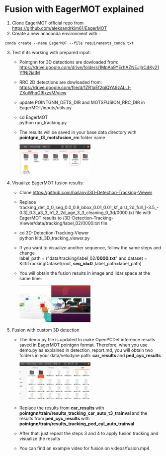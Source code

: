 # Fusion with EagerMOT explained

1. Clone EagerMOT official repo from https://github.com/aleksandrkim61/EagerMOT 
2. Create a new anaconda environment with : <br>
```
conda create --name EagerMOT --file requirements_conda.txt
```
3. Test if its working with prepared input: <br>
    * Pointgnn for 3D detections are dowloaded from: https://drive.google.com/drive/folders/1MpAa9YErhAZNEJjIrC4Ky21YfNj2jatM 
    * RRC 2D detections are dowloaded from: https://drive.google.com/file/d/1ZR1qEf2qjQYA9zALLl-ZXuWhqG9lxzsM/view 
    * update POINTGNN_DETS_DIR and MOTSFUSION_RRC_DIR in EagerMOT/inputs/utils.py
    * cd EagerMOT <br>
       python run_tracking.py 
    * The results will be saved in your base data directory with <b> pointgnn_t3_motsfusion_rrc </b> folder name

      <img src="tracking_report/eagermot_outputs.png" width=50% height=50%>    

4. Visualize EagerMOT fusion results:
    * Clone https://github.com/hailanyi/3D-Detection-Tracking-Viewer
    * Replace tracking_det_0_0_seg_0.0_0.9_bbox_0.01_0.01_kf_dist_2d_full_[-3.5_-0.3]_0.3_a3_3_h1_2_2d_age_3_3_cleaning_0_3d/0000.txt file with EagerMOT results to /3D-Detection-Tracking-Viewer/data/tracking/label_02/0000.txt file
    * cd 3D-Detection-Tracking-Viewer <br>
      python kitti_3D_tracking_viewer.py 
    * If you want to visualize another sequence, follow the same steps and change <br> 
    label_path = r"data/tracking/label_02/<b>0000.txt</b>" and dataset = KittiTrackingDataset(root,<b> seq_id=0 </b>,label_path=label_path)
    * You will obtain the fusion results in image and lidar space at the same time:

      <img src="tracking_report/fusion.png" width=50% height=50%> 

5. Fusion with custom 3D detection
    * The demo.py file is updated to make OpenPCDet inference results saved in EagerMOT pointgnn format. Therefore, when you use demo.py as explained in detection_report.md, you will obtain two folders in your data/velodyne path: <b> car_results </b> and <b> ped_cyc_results </b> 

      <img src="tracking_report/openpcdet_eager_results.png" width=50% height=50%> 


    * Replace the results from <b> car_results </b> with <b> pointgnn/train/results_tracking_car_auto_t3_trainval </b> and the results from <b>  ped_cyc_results </b> with  <b> pointgnn/train/results_tracking_ped_cyl_auto_trainval </b>

    * After that, just repeat the steps 3 and 4 to apply fusion tracking and visualize the results

    * You can find an example video for fusion on videos/fusion.mp4
